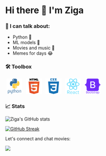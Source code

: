 # Hi there 👋 I'm Ziga

### 🔭 I can talk about:

- Python 🐍 
- ML models 🧠
- Movies and music 🍿
- Memes for days 😂

### 🛠️ Toolbox

<img src="https://github.com/devicons/devicon/blob/master/icons/python/python-original-wordmark.svg" alt="Python logo" width="50" height="50" style="vertical-align:top; margin:4px"> <img src="https://github.com/devicons/devicon/blob/master/icons/html5/html5-original-wordmark.svg" alt="HTML5 logo" width="50" height="50" style="vertical-align:top; margin:4px"> <img src="https://github.com/devicons/devicon/blob/master/icons/css3/css3-plain-wordmark.svg" alt="CSS3 logo" width="50" height="50" style="vertical-align:top; margin:4px"> <img src="https://github.com/devicons/devicon/blob/master/icons/react/react-original-wordmark.svg" alt="React logo" width="50" height="50" style="vertical-align:top; margin:4px"> <img src="https://github.com/devicons/devicon/blob/master/icons/bootstrap/bootstrap-plain-wordmark.svg" alt="Bootstrap logo" width="50" height="50" style="vertical-align:top; margin:4px">

### 📈 Stats

![Ziga's GitHub stats](https://github-readme-stats.vercel.app/api?username=ZigaLarissa&show_icons=true&theme=dark&include_all_commits=true&count_private=true)

[![GitHub Streak](https://streak-stats.demolab.com?user=ZigaLarissa&theme=merko&date_format=j%2Fn%5B%2FY%5D)](https://git.io/streak-stats)

Let's connect and chat movies:

<img src="https://img.shields.io/badge/linkedin-%230077B5.svg?&style=for-the-badge&logo=linkedin&logoColor=white" />
